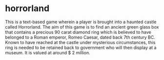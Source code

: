 # horrorland
This is a text-based game wherein a player is brought into a haunted castle called Horrorland. The aim of this game is to find an ancient green glass box that contains a precious 90 carat diamond ring which is believed to have belonged to a Roman emperor, Romeo Caesar, dated back 7th century BC. Known to have reached at the castle under mysterious circumstances, this ring is needed to be retained back to government who will then display at a museum. It is valued at around $ 2 million.
